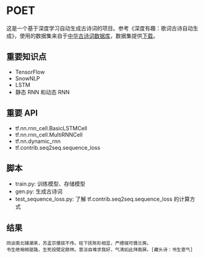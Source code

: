 # POET

这是一个基于深度学习自动生成古诗词的项目。参考《深度有趣：歌词古诗自动生成》，使用的数据集来自于[中华古诗词数据库](https://github.com/chinese-poetry/chinese-poetry)，数据集提供[下载](https://pan.baidu.com/s/1GC1ktbP1yo-oERvFR_CUYw)。

## 重要知识点

- TensorFlow
- SnowNLP
- LSTM
- 静态 RNN 和动态 RNN

## 重要 API

- tf.nn.rnn_cell.BasicLSTMCell
- tf.nn.rnn_cell.MultiRNNCell
- tf.nn.dynamic_rnn
- tf.contrib.seq2seq.sequence_loss

## 脚本

- train.py: 训练模型、存储模型
- gen.py: 生成古诗词
- test_sequence_loss.py: 了解 tf.contrib.seq2seq.sequence_loss 的计算方式

## 结果

```
同谈南北辅潮来，苏孟宗儒拔不传。柱下抚陈形相显，严禋端可慑兰房。
书生绝咽相驱路，生死投閒定颇林。意淡自难求我好，气清如此拜南屏。[藏头诗：书生意气]
```
